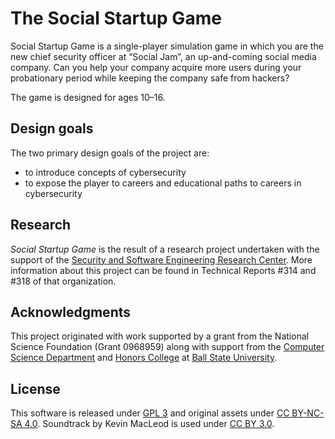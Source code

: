# The Social Startup Game

Social Startup Game is a single-player simulation game in which you are the new chief
security officer at “Social Jam”, an up-and-coming social media company. Can you help your
company acquire more users during your probationary period while keeping the company safe
from hackers?

The game is designed for ages 10&ndash;16.

## Design goals

The two primary design goals of the project are:
* to introduce concepts of cybersecurity
* to expose the player to careers and educational paths to careers in cybersecurity

## Research

_Social Startup Game_ is the result of a research project undertaken
with the support of the [Security and Software Engineering Research Center](www.serc.net).
More information about this project can be found in Technical Reports #314 and #318
of that organization.

## Acknowledgments

This project originated with work supported by a grant from the
National Science Foundation (Grant 0968959) along with support from
the [Computer Science Department](http://www.cs.bsu.edu)
and [Honors College](http://www.bsu.edu/honors) at
[Ball State University](http://www.bsu.edu).


## License

This software is released under [GPL 3](http://www.gnu.org/licenses/gpl-3.0.en.html) and
original assets under [CC BY-NC-SA 4.0](http://creativecommons.org/licenses/by-nc-sa/4.0/).
Soundtrack by Kevin MacLeod is used under [CC BY 3.0](http://creativecommons.org/licenses/by/3.0/).